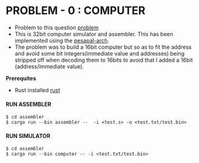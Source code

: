  # PROBLEM - 0 : COMPUTER
 -  Problem to this question [problem](https://github.com/wxmbugu/computer/blob/main/PROBLEM.md)
 - This is 32bit computer simulator and assembler. This has been implemented using the [pesapal-arch](https://github.com/wxmbugu/computer/blob/main/assembler/isa.arch).
  - The problem was to build a 16bit computer but so as to fit the address and avoid some bit integers(immediate value and addresses) being stripped off when decoding them to 16bits  to avoid that I added a 16bit (address/immediate value).  
  

 **Prerequites**
  - Rust installed [rust](https://www.rust-lang.org/tools/install)

#### RUN ASSEMBLER
```
$ cd assembler
$ cargo run --bin assembler --  -i <test.s> -o <test.txt/test.bin>         
```

#### RUN SIMULATOR
```
$ cd assembler
$ cargo run --bin computer -- -i <test.txt/test.bin>       
```


